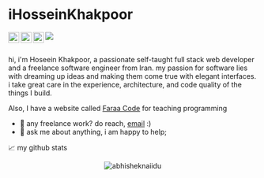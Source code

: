 # iHosseinKhakpoor
<a href="https://www.instagram.com/abhisheknaiidu/">
  <img align="left" alt="Abhishek's Instagram" width="22px" src="https://raw.githubusercontent.com/hussainweb/hussainweb/main/icons/instagram.png" />
</a>
<a href="https://discord.gg/HosseinKhakpoor#9750">
  <img align="left" alt="Abhishek's Discord" width="22px" src="https://raw.githubusercontent.com/peterthehan/peterthehan/master/assets/discord.svg" />
</a>

<a href="https://www.linkedin.com/in/hossein-khakpoor-664408244/">
  <img align="left" alt="Abhishek's LinkedIN" width="22px" src="https://raw.githubusercontent.com/peterthehan/peterthehan/master/assets/linkedin.svg" />
</a>

![](https://visitor-badge.glitch.me/badge?page_id=iHosseinKhakpoor/iHosseinKhakpoor)

<br />
hi, i'm Hoseein Khakpoor, a passionate self-taught full stack web developer and a freelance software engineer from Iran. my passion for software lies with dreaming up ideas and making them come true with elegant interfaces. i take great care in the experience, architecture, and code quality of the things I build.

Also, I have a website called [Faraa Code](https://www.faraacode.ir/) for teaching programming
- 💼 any freelance work? do reach, [email](https://khakpwr2@gmail.com) :)
- 💬 ask me about anything, i am happy to help;


📈 my github stats

<p align="center"> <img src="https://github-readme-stats.vercel.app/api?username=iHosseinKhakpoor&show_icons=true&theme=gotham" alt="abhisheknaiidu" />

